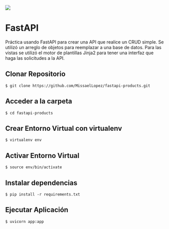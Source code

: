 ![](https://camo.githubusercontent.com/86d9ca3437f5034da052cf0fd398299292aab0e4479b58c20f2fc37dd8ccbe05/68747470733a2f2f666173746170692e7469616e676f6c6f2e636f6d2f696d672f6c6f676f2d6d617267696e2f6c6f676f2d7465616c2e706e67)

# FastAPI

Práctica usando FastAPI para crear una API que realice un CRUD simple. Se utilizó un arreglo de objetos para reemplazar a una base de datos.
Para las vistas se utilizó el motor de plantillas Jinja2 para tener una interfaz que haga las solicitudes a la API.

## Clonar Repositorio
`$ git clone https://github.com/MissaelLopez/fastapi-products.git`

## Acceder a la carpeta
`$ cd fastapi-products`

## Crear Entorno Virtual con virtualenv
`$ virtualenv env`

## Activar Entorno Virtual
`$ source env/bin/activate`

## Instalar dependencias
`$ pip install -r requirements.txt`

## Ejecutar Aplicación
`$ uvicorn app:app`
